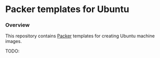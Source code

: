# Packer templates for Ubuntu

### Overview

This repository contains [Packer](https://packer.io/) templates for creating 
Ubuntu machine images.

TODO:
